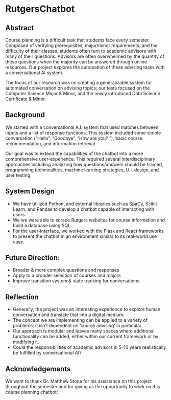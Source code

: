 # RutgersChatbot

## Abstract
Course planning is a difficult task that students face every semester. Composed of verifying prerequisites, major/minor requirements, and the difficulty of their classes, students often turn to academic advisors with many of their questions. Advisors are often overwhelmed by the quantity of these questions when the majority can be answered through online resources. Our project explores the automation of these advising tasks with a conversational AI system. 

The focus of our research was on creating a generalizable system for automated conversation on advising topics; our tests focused on the Computer Science Major & Minor, and the newly introduced Data Science Certificate & Minor.

## Background

We started with a conversational A.I. system that used matches between inputs and a list of response functions. This system included some simple conversation (“Hello”, “Goodbye”, “How are you? ”), basic course recommendation, and information retrieval. 

Our goal was to extend the capabilities of the chatbot into a more comprehensive user-experience. This required several interdisciplinary approaches including analyzing how questions/answers should be framed, programming technicalities, machine learning strategies, U.I. design, and user testing. 

## System Design

- We have utilized Python, and external libraries such as SpaCy, Scikit Learn, and Pandas to develop a chatbot capable of interacting with users. 
- We we were able to scrape Rutgers websites for course information and build a database using SQL.
- For the user-interface, we worked with the Flask and React frameworks to present the chatbot in an environment similar to its real-world use case.

## Future Direction:
- Broader & more complex questions and responses
- Apply to a broader selection of courses and majors
- Improve transition system & state tracking for conversations

## Reflection
- Generally, the project was an interesting experience to explore human conversation and translate that into a digital medium.
- The concept we are implementing can be applied to a variety of problems; it isn’t dependent on ‘course advising’ in particular.
- Our approach is modular and leaves many spaces where additional functionality can be added, either within our current framework or by modifying it.
- Could the responsibilities of academic advisors in 5-10 years realistically be fulfilled by conversational AI?


## Acknowledgements
We want to thank Dr. Matthew Stone for his assistance on this project throughout the semester and for giving us the opportunity to work on this course planning chatbot!
